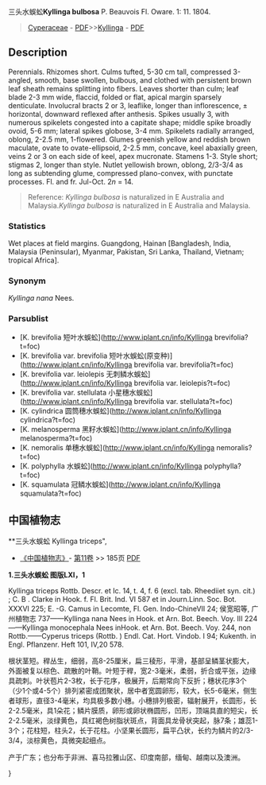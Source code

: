 三头水蜈蚣**Kyllinga bulbosa** P. Beauvois Fl. Oware. 1: 11. 1804.

> [Cyperaceae](http://www.iplant.cn/info/Cyperaceae?t=foc) - [PDF](http://www.iplant.cn/foc/pdf/Cyperaceae.pdf)>>[Kyllinga](http://www.iplant.cn/info/Kyllinga?t=foc) - [PDF](http://www.iplant.cn/foc/pdf/Kyllinga.pdf)

## Description

Perennials. Rhizomes short. Culms tufted, 5-30 cm tall, compressed 3-angled, smooth, base swollen, bulbous, and clothed with persistent brown leaf sheath remains splitting into fibers. Leaves shorter than culm; leaf blade 2-3 mm wide, flaccid, folded or flat, apical margin sparsely denticulate. Involucral bracts 2 or 3, leaflike, longer than inflorescence, ± horizontal, downward reflexed after anthesis. Spikes usually 3, with numerous spikelets congested into a capitate shape; middle spike broadly ovoid, 5-6 mm; lateral spikes globose, 3-4 mm. Spikelets radially arranged, oblong, 2-2.5 mm, 1-flowered. Glumes greenish yellow and reddish brown maculate, ovate to ovate-ellipsoid, 2-2.5 mm, concave, keel abaxially green, veins 2 or 3 on each side of keel, apex mucronate. Stamens 1-3. Style short; stigmas 2, longer than style. Nutlet yellowish brown, oblong, 2/3-3/4 as long as subtending glume, compressed plano-convex, with punctate processes. Fl. and fr. Jul-Oct. 2*n* = 14.


> Reference: 
>*Kyllinga bulbosa* is naturalized in E Australia and Malaysia.*Kyllinga bulbosa* is naturalized in E Australia and Malaysia.

### Statistics
Wet places at field margins. Guangdong, Hainan [Bangladesh, India, Malaysia (Peninsular), Myanmar, Pakistan, Sri Lanka, Thailand, Vietnam; tropical Africa].

### Synonym
*Kyllinga nana* Nees.



### Parsublist

* [K.  brevifolia  短叶水蜈蚣](http://www.iplant.cn/info/Kyllinga brevifolia?t=foc)
* [K.  brevifolia var. brevifolia  短叶水蜈蚣(原变种)](http://www.iplant.cn/info/Kyllinga brevifolia var. brevifolia?t=foc)
* [K.  brevifolia var. leiolepis  无刺鳞水蜈蚣](http://www.iplant.cn/info/Kyllinga brevifolia var. leiolepis?t=foc)
* [K.  brevifolia var. stellulata  小星穗水蜈蚣](http://www.iplant.cn/info/Kyllinga brevifolia var. stellulata?t=foc)
* [K.  cylindrica  圆筒穗水蜈蚣](http://www.iplant.cn/info/Kyllinga cylindrica?t=foc)
* [K.  melanosperma  黑籽水蜈蚣](http://www.iplant.cn/info/Kyllinga melanosperma?t=foc)
* [K.  nemoralis  单穗水蜈蚣](http://www.iplant.cn/info/Kyllinga nemoralis?t=foc)
* [K.  polyphylla  水蜈蚣](http://www.iplant.cn/info/Kyllinga polyphylla?t=foc)
* [K.  squamulata  冠鳞水蜈蚣](http://www.iplant.cn/info/Kyllinga squamulata?t=foc)

## 中国植物志



**三头水蜈蚣 Kyllinga triceps",



* [《中国植物志》](http://www.iplant.cn/frps)- [第11卷](http://www.iplant.cn/frps/vol/11) >> 185页 [PDF](http://www.iplant.cn/frps/pdf/11/185.pdf)


**1.三头水蜈蚣 图版LXI，1**

Kyllinga triceps Rottb. Descr. et Ic. 14, t. 4, f. 6 (excl. tab. Rheediiet syn. cit.) ; C. B . Clarke in Hook. f. Fl. Brit. Ind. VI 587 et in Journ.Linn. Soc. Bot. XXXVI 225; E. -G. Camus in Lecomte, Fl. Gen. Indo-ChineVII 24; 侯宽昭等, 广州植物志 737——Kyllinga nana Nees in Hook. et Arn. Bot. Beech. Voy. III 224——Kyllinga monocephala Nees inHook. et Arn. Bot. Beech. Voy. 244, non Rottb.——Cyperus triceps (Rottb. ) Endl. Cat. Hort. Vindob. I 94; Kukenth. in Engl. Pflanzenr. Heft 101, IV,20 578.

根状茎短。稈丛生，细弱，高8-25厘米，扁三稜形，平滑，基部呈鳞茎状膨大，外面被复以棕色、疏散的叶鞘。叶短于稈，宽2-3毫米，柔弱，折合或平张，边缘具疏刺。叶状苞片2-3枚，长于花序，极展开，后期常向下反折；穗状花序3个（少1个或4-5个）排列紧密成团聚状，居中者宽圆卵形，较大，长5-6毫米，侧生者球形，直径3-4毫米，均具极多数小穗。小穗排列极密，辐射展开，长圆形，长2-2.5毫米，具1朵花；鳞片膜质，卵形或卵状椭圆形，凹形，顶端具直的短尖，长2-2.5毫米，淡绿黄色，具红褐色树脂状斑点，背面具龙骨状突起，脉7条；雄蕊1-3个；花柱短，柱头2，长于花柱。小坚果长圆形，扁平凸状，长约为鳞片的2/3-3/4，淡棕黄色，具微突起细点。

产于广东；也分布于非洲、喜马拉雅山区、印度南部，缅甸、越南以及澳洲。



}